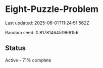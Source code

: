 # Eight-Puzzle-Problem

Last updated: 2025-06-01T11:24:51.562Z

Random seed: 0.8178146451968156

## Status

Active - 71% complete